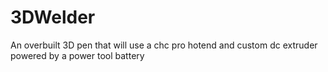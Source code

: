 # 3DWelder
An overbuilt 3D pen that will use a chc pro hotend and custom dc extruder powered by a power tool battery
